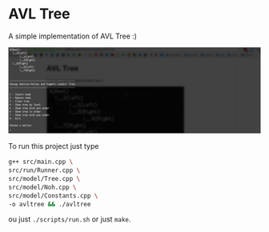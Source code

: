 # AVL Tree

A simple implementation of AVL Tree :)

![AVL Tree](./screenshots/avltree.png)

To run this project just type

```bash
g++ src/main.cpp \
src/run/Runner.cpp \
src/model/Tree.cpp \
src/model/Noh.cpp \
src/model/Constants.cpp \
-o avltree && ./avltree
```

ou just `./scripts/run.sh` or just `make`.